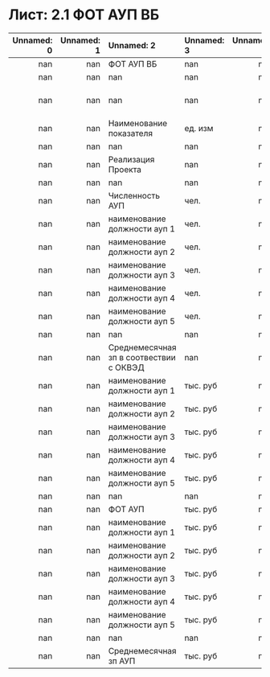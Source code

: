 # Лист: 2.1 ФОТ АУП ВБ

|   Unnamed: 0 |   Unnamed: 1 | Unnamed: 2                              | Unnamed: 3   |   Unnamed: 4 | Unnamed: 5   | Unnamed: 6   | Unnamed: 7   |   Unnamed: 8 |   Unnamed: 9 |   Unnamed: 10 | Unnamed: 11         | Unnamed: 12         | Unnamed: 13         | Unnamed: 14         | Unnamed: 15         | Unnamed: 16         | Unnamed: 17         | Unnamed: 18         | Unnamed: 19         | Unnamed: 20         | Unnamed: 21         | Unnamed: 22         | Unnamed: 23         | Unnamed: 24         | Unnamed: 25         | Unnamed: 26         | Unnamed: 27         | Unnamed: 28         | Unnamed: 29         | Unnamed: 30         | Unnamed: 31         | Unnamed: 32         | Unnamed: 33         | Unnamed: 34         | Unnamed: 35         | Unnamed: 36         | Unnamed: 37         | Unnamed: 38         | Unnamed: 39         | Unnamed: 40         | Unnamed: 41         | Unnamed: 42         | Unnamed: 43         | Unnamed: 44         | Unnamed: 45         | Unnamed: 46         | Unnamed: 47   |   Unnamed: 48 | Unnamed: 49            |   Unnamed: 50 |   Unnamed: 51 | Unnamed: 52   |
|-------------:|-------------:|:----------------------------------------|:-------------|-------------:|:-------------|:-------------|:-------------|-------------:|-------------:|--------------:|:--------------------|:--------------------|:--------------------|:--------------------|:--------------------|:--------------------|:--------------------|:--------------------|:--------------------|:--------------------|:--------------------|:--------------------|:--------------------|:--------------------|:--------------------|:--------------------|:--------------------|:--------------------|:--------------------|:--------------------|:--------------------|:--------------------|:--------------------|:--------------------|:--------------------|:--------------------|:--------------------|:--------------------|:--------------------|:--------------------|:--------------------|:--------------------|:--------------------|:--------------------|:--------------------|:--------------------|:--------------|--------------:|:-----------------------|--------------:|--------------:|:--------------|
|          nan |          nan | ФОТ АУП ВБ                              | nan          |          nan | nan          | nan          | nan          |          nan |          nan |           nan | nan                 | nan                 | nan                 | nan                 | nan                 | nan                 | nan                 | nan                 | nan                 | nan                 | nan                 | nan                 | nan                 | nan                 | nan                 | nan                 | nan                 | nan                 | nan                 | nan                 | nan                 | nan                 | nan                 | nan                 | nan                 | nan                 | nan                 | nan                 | nan                 | nan                 | nan                 | nan                 | nan                 | nan                 | nan                 | nan                 | nan           |           nan | nan                    |           nan |           nan | nan           |
|          nan |          nan | nan                                     | nan          |          nan | nan          | nan          | nan          |          nan |         2020 |          2021 | 2022                | 2022                | 2022                | 2022                | 2022                | 2022                | 2022                | 2022                | 2022                | 2022                | 2022                | 2022                | 2023                | 2023                | 2023                | 2023                | 2023                | 2023                | 2023                | 2023                | 2023                | 2023                | 2023                | 2023                | 2024                | 2024                | 2024                | 2024                | 2024                | 2024                | 2024                | 2024                | 2024                | 2024                | 2024                | 2024                | 20**          |           nan | nan                    |           nan |           nan | nan           |
|          nan |          nan | nan                                     | nan          |          nan | nan          | nan          | nan          |          nan |          nan |           nan | 2022-01-01 00:00:00 | 2022-02-01 00:00:00 | 2022-03-01 00:00:00 | 2022-04-01 00:00:00 | 2022-05-01 00:00:00 | 2022-06-01 00:00:00 | 2022-07-01 00:00:00 | 2022-08-01 00:00:00 | 2022-09-01 00:00:00 | 2022-10-01 00:00:00 | 2022-11-01 00:00:00 | 2022-12-01 00:00:00 | 2023-01-01 00:00:00 | 2023-02-01 00:00:00 | 2023-03-01 00:00:00 | 2023-04-01 00:00:00 | 2023-05-01 00:00:00 | 2023-06-01 00:00:00 | 2023-07-01 00:00:00 | 2023-08-01 00:00:00 | 2023-09-01 00:00:00 | 2023-10-01 00:00:00 | 2023-11-01 00:00:00 | 2023-12-01 00:00:00 | 2024-01-01 00:00:00 | 2024-02-01 00:00:00 | 2024-03-01 00:00:00 | 2024-04-01 00:00:00 | 2024-05-01 00:00:00 | 2024-06-01 00:00:00 | 2024-07-01 00:00:00 | 2024-08-01 00:00:00 | 2024-09-01 00:00:00 | 2024-10-01 00:00:00 | 2024-11-01 00:00:00 | 2024-12-01 00:00:00 | X             |           nan | 2022                   |          2023 |          2024 | 20**          |
|          nan |          nan | Наименование показателя                 | ед. изм      |          nan | Дата нач.    | Дата оконч.  | Код ОКВЭД    |          nan |          nan |           nan | nan                 | nan                 | nan                 | nan                 | nan                 | nan                 | nan                 | nan                 | nan                 | nan                 | nan                 | nan                 | nan                 | nan                 | nan                 | nan                 | nan                 | nan                 | nan                 | nan                 | nan                 | nan                 | nan                 | nan                 | nan                 | nan                 | nan                 | nan                 | nan                 | nan                 | nan                 | nan                 | nan                 | nan                 | nan                 | nan                 | nan           |           nan | Расчет ССЧ сотрудников |           nan |           nan | nan           |
|          nan |          nan | nan                                     | nan          |          nan | nan          | nan          | nan          |          nan |          nan |           nan | nan                 | nan                 | nan                 | nan                 | nan                 | nan                 | nan                 | nan                 | nan                 | nan                 | nan                 | nan                 | nan                 | nan                 | nan                 | nan                 | nan                 | nan                 | nan                 | nan                 | nan                 | nan                 | nan                 | nan                 | nan                 | nan                 | nan                 | nan                 | nan                 | nan                 | nan                 | nan                 | nan                 | nan                 | nan                 | nan                 | nan           |           nan | nan                    |           nan |           nan | nan           |
|          nan |          nan | Реализация Проекта                      | nan          |          nan | nan          | nan          | nan          |          nan |          nan |           nan | nan                 | nan                 | nan                 | nan                 | nan                 | nan                 | nan                 | nan                 | nan                 | nan                 | nan                 | nan                 | nan                 | nan                 | nan                 | nan                 | nan                 | nan                 | nan                 | nan                 | nan                 | nan                 | nan                 | nan                 | nan                 | nan                 | nan                 | nan                 | nan                 | nan                 | nan                 | nan                 | nan                 | nan                 | nan                 | nan                 | nan           |           nan | nan                    |           nan |           nan | nan           |
|          nan |          nan | nan                                     | nan          |          nan | nan          | nan          | nan          |          nan |          nan |           nan | nan                 | nan                 | nan                 | nan                 | nan                 | nan                 | nan                 | nan                 | nan                 | nan                 | nan                 | nan                 | nan                 | nan                 | nan                 | nan                 | nan                 | nan                 | nan                 | nan                 | nan                 | nan                 | nan                 | nan                 | nan                 | nan                 | nan                 | nan                 | nan                 | nan                 | nan                 | nan                 | nan                 | nan                 | nan                 | nan                 | nan           |           nan | nan                    |           nan |           nan | nan           |
|          nan |          nan | Численность АУП                         | чел.         |          nan | nan          | nan          | nan          |          nan |          nan |           nan | 0                   | 0                   | 0                   | 0                   | 0                   | 0                   | 0                   | 0                   | 0                   | 0                   | 0                   | 0                   | 0                   | 0                   | 0                   | 0                   | 0                   | 0                   | 0                   | 0                   | 0                   | 0                   | 0                   | 0                   | 0                   | 0                   | 0                   | 0                   | 0                   | 0                   | 0                   | 0                   | 0                   | 0                   | 0                   | 0                   | nan           |           nan | nan                    |           nan |           nan | nan           |
|          nan |          nan | наименование должности ауп 1            | чел.         |          nan | nan          | nan          | nan          |          nan |          nan |           nan | nan                 | nan                 | nan                 | nan                 | nan                 | nan                 | nan                 | nan                 | nan                 | nan                 | nan                 | nan                 | nan                 | nan                 | nan                 | nan                 | nan                 | nan                 | nan                 | nan                 | nan                 | nan                 | nan                 | nan                 | nan                 | nan                 | nan                 | nan                 | nan                 | nan                 | nan                 | nan                 | nan                 | nan                 | nan                 | nan                 | nan           |           nan | 0                      |             0 |             0 | nan           |
|          nan |          nan | наименование должности ауп 2            | чел.         |          nan | nan          | nan          | nan          |          nan |          nan |           nan | nan                 | nan                 | nan                 | nan                 | nan                 | nan                 | nan                 | nan                 | nan                 | nan                 | nan                 | nan                 | nan                 | nan                 | nan                 | nan                 | nan                 | nan                 | nan                 | nan                 | nan                 | nan                 | nan                 | nan                 | nan                 | nan                 | nan                 | nan                 | nan                 | nan                 | nan                 | nan                 | nan                 | nan                 | nan                 | nan                 | nan           |           nan | 0                      |             0 |             0 | nan           |
|          nan |          nan | наименование должности ауп 3            | чел.         |          nan | nan          | nan          | nan          |          nan |          nan |           nan | nan                 | nan                 | nan                 | nan                 | nan                 | nan                 | nan                 | nan                 | nan                 | nan                 | nan                 | nan                 | nan                 | nan                 | nan                 | nan                 | nan                 | nan                 | nan                 | nan                 | nan                 | nan                 | nan                 | nan                 | nan                 | nan                 | nan                 | nan                 | nan                 | nan                 | nan                 | nan                 | nan                 | nan                 | nan                 | nan                 | nan           |           nan | 0                      |             0 |             0 | nan           |
|          nan |          nan | наименование должности ауп 4            | чел.         |          nan | nan          | nan          | nan          |          nan |          nan |           nan | nan                 | nan                 | nan                 | nan                 | nan                 | nan                 | nan                 | nan                 | nan                 | nan                 | nan                 | nan                 | nan                 | nan                 | nan                 | nan                 | nan                 | nan                 | nan                 | nan                 | nan                 | nan                 | nan                 | nan                 | nan                 | nan                 | nan                 | nan                 | nan                 | nan                 | nan                 | nan                 | nan                 | nan                 | nan                 | nan                 | nan           |           nan | 0                      |             0 |             0 | nan           |
|          nan |          nan | наименование должности ауп 5            | чел.         |          nan | nan          | nan          | nan          |          nan |          nan |           nan | nan                 | nan                 | nan                 | nan                 | nan                 | nan                 | nan                 | nan                 | nan                 | nan                 | nan                 | nan                 | nan                 | nan                 | nan                 | nan                 | nan                 | nan                 | nan                 | nan                 | nan                 | nan                 | nan                 | nan                 | nan                 | nan                 | nan                 | nan                 | nan                 | nan                 | nan                 | nan                 | nan                 | nan                 | nan                 | nan                 | nan           |           nan | 0                      |             0 |             0 | nan           |
|          nan |          nan | nan                                     | nan          |          nan | nan          | nan          | nan          |          nan |          nan |           nan | nan                 | nan                 | nan                 | nan                 | nan                 | nan                 | nan                 | nan                 | nan                 | nan                 | nan                 | nan                 | nan                 | nan                 | nan                 | nan                 | nan                 | nan                 | nan                 | nan                 | nan                 | nan                 | nan                 | nan                 | nan                 | nan                 | nan                 | nan                 | nan                 | nan                 | nan                 | nan                 | nan                 | nan                 | nan                 | nan                 | nan           |           nan | nan                    |           nan |           nan | nan           |
|          nan |          nan | Среднемесячная зп в соотвествии с ОКВЭД | nan          |          nan | nan          | nan          | nan          |          nan |          nan |           nan | nan                 | nan                 | nan                 | nan                 | nan                 | nan                 | nan                 | nan                 | nan                 | nan                 | nan                 | nan                 | nan                 | nan                 | nan                 | nan                 | nan                 | nan                 | nan                 | nan                 | nan                 | nan                 | nan                 | nan                 | nan                 | nan                 | nan                 | nan                 | nan                 | nan                 | nan                 | nan                 | nan                 | nan                 | nan                 | nan                 | nan           |           nan | nan                    |           nan |           nan | nan           |
|          nan |          nan | наименование должности ауп 1            | тыс. руб     |          nan | nan          | nan          | 0            |          nan |          nan |           nan | nan                 | nan                 | nan                 | nan                 | nan                 | nan                 | nan                 | nan                 | nan                 | nan                 | nan                 | nan                 | nan                 | nan                 | nan                 | nan                 | nan                 | nan                 | nan                 | nan                 | nan                 | nan                 | nan                 | nan                 | nan                 | nan                 | nan                 | nan                 | nan                 | nan                 | nan                 | nan                 | nan                 | nan                 | nan                 | nan                 | nan           |           nan | nan                    |           nan |           nan | nan           |
|          nan |          nan | наименование должности ауп 2            | тыс. руб     |          nan | nan          | nan          | 0            |          nan |          nan |           nan | nan                 | nan                 | nan                 | nan                 | nan                 | nan                 | nan                 | nan                 | nan                 | nan                 | nan                 | nan                 | nan                 | nan                 | nan                 | nan                 | nan                 | nan                 | nan                 | nan                 | nan                 | nan                 | nan                 | nan                 | nan                 | nan                 | nan                 | nan                 | nan                 | nan                 | nan                 | nan                 | nan                 | nan                 | nan                 | nan                 | nan           |           nan | nan                    |           nan |           nan | nan           |
|          nan |          nan | наименование должности ауп 3            | тыс. руб     |          nan | nan          | nan          | 0            |          nan |          nan |           nan | nan                 | nan                 | nan                 | nan                 | nan                 | nan                 | nan                 | nan                 | nan                 | nan                 | nan                 | nan                 | nan                 | nan                 | nan                 | nan                 | nan                 | nan                 | nan                 | nan                 | nan                 | nan                 | nan                 | nan                 | nan                 | nan                 | nan                 | nan                 | nan                 | nan                 | nan                 | nan                 | nan                 | nan                 | nan                 | nan                 | nan           |           nan | nan                    |           nan |           nan | nan           |
|          nan |          nan | наименование должности ауп 4            | тыс. руб     |          nan | nan          | nan          | 0            |          nan |          nan |           nan | nan                 | nan                 | nan                 | nan                 | nan                 | nan                 | nan                 | nan                 | nan                 | nan                 | nan                 | nan                 | nan                 | nan                 | nan                 | nan                 | nan                 | nan                 | nan                 | nan                 | nan                 | nan                 | nan                 | nan                 | nan                 | nan                 | nan                 | nan                 | nan                 | nan                 | nan                 | nan                 | nan                 | nan                 | nan                 | nan                 | nan           |           nan | nan                    |           nan |           nan | nan           |
|          nan |          nan | наименование должности ауп 5            | тыс. руб     |          nan | nan          | nan          | 0            |          nan |          nan |           nan | nan                 | nan                 | nan                 | nan                 | nan                 | nan                 | nan                 | nan                 | nan                 | nan                 | nan                 | nan                 | nan                 | nan                 | nan                 | nan                 | nan                 | nan                 | nan                 | nan                 | nan                 | nan                 | nan                 | nan                 | nan                 | nan                 | nan                 | nan                 | nan                 | nan                 | nan                 | nan                 | nan                 | nan                 | nan                 | nan                 | nan           |           nan | nan                    |           nan |           nan | nan           |
|          nan |          nan | nan                                     | nan          |          nan | nan          | nan          | nan          |          nan |          nan |           nan | nan                 | nan                 | nan                 | nan                 | nan                 | nan                 | nan                 | nan                 | nan                 | nan                 | nan                 | nan                 | nan                 | nan                 | nan                 | nan                 | nan                 | nan                 | nan                 | nan                 | nan                 | nan                 | nan                 | nan                 | nan                 | nan                 | nan                 | nan                 | nan                 | nan                 | nan                 | nan                 | nan                 | nan                 | nan                 | nan                 | nan           |           nan | nan                    |           nan |           nan | nan           |
|          nan |          nan | ФОТ АУП                                 | тыс. руб     |          nan | nan          | nan          | nan          |          nan |          nan |           nan | 0                   | 0                   | 0                   | 0                   | 0                   | 0                   | 0                   | 0                   | 0                   | 0                   | 0                   | 0                   | 0                   | 0                   | 0                   | 0                   | 0                   | 0                   | 0                   | 0                   | 0                   | 0                   | 0                   | 0                   | 0                   | 0                   | 0                   | 0                   | 0                   | 0                   | 0                   | 0                   | 0                   | 0                   | 0                   | 0                   | nan           |           nan | nan                    |           nan |           nan | nan           |
|          nan |          nan | наименование должности ауп 1            | тыс. руб     |          nan | nan          | nan          | nan          |          nan |          nan |           nan | nan                 | nan                 | nan                 | nan                 | nan                 | nan                 | nan                 | nan                 | nan                 | nan                 | nan                 | nan                 | nan                 | nan                 | nan                 | nan                 | nan                 | nan                 | nan                 | nan                 | nan                 | nan                 | nan                 | nan                 | nan                 | nan                 | nan                 | nan                 | nan                 | nan                 | nan                 | nan                 | nan                 | nan                 | nan                 | nan                 | nan           |           nan | nan                    |           nan |           nan | nan           |
|          nan |          nan | наименование должности ауп 2            | тыс. руб     |          nan | nan          | nan          | nan          |          nan |          nan |           nan | nan                 | nan                 | nan                 | nan                 | nan                 | nan                 | nan                 | nan                 | nan                 | nan                 | nan                 | nan                 | nan                 | nan                 | nan                 | nan                 | nan                 | nan                 | nan                 | nan                 | nan                 | nan                 | nan                 | nan                 | nan                 | nan                 | nan                 | nan                 | nan                 | nan                 | nan                 | nan                 | nan                 | nan                 | nan                 | nan                 | nan           |           nan | nan                    |           nan |           nan | nan           |
|          nan |          nan | наименование должности ауп 3            | тыс. руб     |          nan | nan          | nan          | nan          |          nan |          nan |           nan | nan                 | nan                 | nan                 | nan                 | nan                 | nan                 | nan                 | nan                 | nan                 | nan                 | nan                 | nan                 | nan                 | nan                 | nan                 | nan                 | nan                 | nan                 | nan                 | nan                 | nan                 | nan                 | nan                 | nan                 | nan                 | nan                 | nan                 | nan                 | nan                 | nan                 | nan                 | nan                 | nan                 | nan                 | nan                 | nan                 | nan           |           nan | nan                    |           nan |           nan | nan           |
|          nan |          nan | наименование должности ауп 4            | тыс. руб     |          nan | nan          | nan          | nan          |          nan |          nan |           nan | nan                 | nan                 | nan                 | nan                 | nan                 | nan                 | nan                 | nan                 | nan                 | nan                 | nan                 | nan                 | nan                 | nan                 | nan                 | nan                 | nan                 | nan                 | nan                 | nan                 | nan                 | nan                 | nan                 | nan                 | nan                 | nan                 | nan                 | nan                 | nan                 | nan                 | nan                 | nan                 | nan                 | nan                 | nan                 | nan                 | nan           |           nan | nan                    |           nan |           nan | nan           |
|          nan |          nan | наименование должности ауп 5            | тыс. руб     |          nan | nan          | nan          | nan          |          nan |          nan |           nan | nan                 | nan                 | nan                 | nan                 | nan                 | nan                 | nan                 | nan                 | nan                 | nan                 | nan                 | nan                 | nan                 | nan                 | nan                 | nan                 | nan                 | nan                 | nan                 | nan                 | nan                 | nan                 | nan                 | nan                 | nan                 | nan                 | nan                 | nan                 | nan                 | nan                 | nan                 | nan                 | nan                 | nan                 | nan                 | nan                 | nan           |           nan | nan                    |           nan |           nan | nan           |
|          nan |          nan | nan                                     | nan          |          nan | nan          | nan          | nan          |          nan |          nan |           nan | nan                 | nan                 | nan                 | nan                 | nan                 | nan                 | nan                 | nan                 | nan                 | nan                 | nan                 | nan                 | nan                 | nan                 | nan                 | nan                 | nan                 | nan                 | nan                 | nan                 | nan                 | nan                 | nan                 | nan                 | nan                 | nan                 | nan                 | nan                 | nan                 | nan                 | nan                 | nan                 | nan                 | nan                 | nan                 | nan                 | nan           |           nan | nan                    |           nan |           nan | nan           |
|          nan |          nan | Среднемесячная зп АУП                   | тыс. руб     |          nan | nan          | nan          | nan          |          nan |          nan |           nan | 0                   | 0                   | 0                   | 0                   | 0                   | 0                   | 0                   | 0                   | 0                   | 0                   | 0                   | 0                   | 0                   | 0                   | 0                   | 0                   | 0                   | 0                   | 0                   | 0                   | 0                   | 0                   | 0                   | 0                   | 0                   | 0                   | 0                   | 0                   | 0                   | 0                   | 0                   | 0                   | 0                   | 0                   | 0                   | 0                   | nan           |           nan | nan                    |           nan |           nan | nan           |